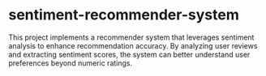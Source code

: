 # sentiment-recommender-system
This project implements a recommender system that leverages sentiment analysis to enhance recommendation accuracy. By analyzing user reviews and extracting sentiment scores, the system can better understand user preferences beyond numeric ratings.
